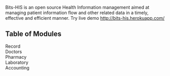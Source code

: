 
Bits-HIS is an open source Health Information management aimed at managing patient information flow
and other related data in a timely, effective and efficient manner.
Try live demo http://bits-his.herokuapp.com/
## Table of Modules
 Record <br /> 
 Doctors <br />
 Pharmacy  <br />
 Laboratory <br />
 Accounting <br />
 
 
